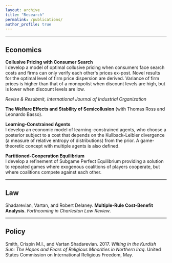 ```yaml
---
layout: archive
title: "Research"
permalink: /publications/
author_profile: true
---
```


---

## Economics

**Collusive Pricing with Consumer Search**  
I develop a model of optimal collusive pricing when consumers face search costs and firms can only verify each other's prices ex-post. Novel results for the optimal level of firm price dispersion are derived. Variance of firm prices is higher than that of a monopolist when discount levels are high, but is lower when discount levels are low.

*Revise & Resubmit, International Journal of Industrial Organization*

**The Welfare Effects and Stability of Semicollusion**  (with Thomas Ross and Leonardo Basso).

**Learning-Constrained Agents**  
I develop an economic model of learning-constrained agents, who choose a posterior subject to a cost that depends on the Kullback-Leibler divergence (a measure of relative entropy of distributions) from the prior. A game-theoretic concept with multiple agents is also defined.

**Partitioned-Cooperation Equilibrium**  
I develop a refinement of Subgame Perfect Equilibrium providing a solution to repeated games where exogenous coalitions of players cooperate, but where coalitions compete against each other.

---

## Law

Shadarevian, Vartan, and Robert Delaney. **Multiple-Rule Cost-Benefit Analysis**. *Forthcoming in Charleston Law Review*.

---

## Policy

Smith, Crispin M.I., and Vartan Shadarevian. 2017. *Wilting in the Kurdish Sun: The Hopes and Fears of Religious Minorities in Northern Iraq*. United States Commission on International Religious Freedom, May.
